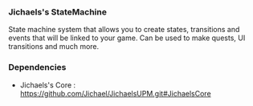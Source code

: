 ### Jichaels's StateMachine 

State machine system that allows you to create states, transitions and events that will be linked to your game.
Can be used to make quests, UI transitions and much more.


### Dependencies

  * Jichaels's Core : https://github.com/Jichael/JichaelsUPM.git#JichaelsCore
